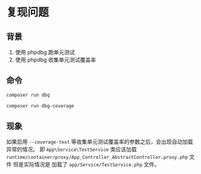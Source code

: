 # 复现问题

## 背景

1. 使用 phpdbg 跑单元测试
2. 使用 phpdbg 收集单元测试覆盖率

## 命令

```bash
composer run dbg

composer run dbg-coverage
```

## 现象

如果启用  `--coverage-text` 等收集单元测试覆盖率的参数之后，会出现自动加载异常的情况。
即 `App\Service\TestService` 类应该加载 `runtime/container/proxy/App_Controller_AbstractController.proxy.php` 文件
但是实际情况是 加载了 `app/Service/TestService.php` 文件。 
